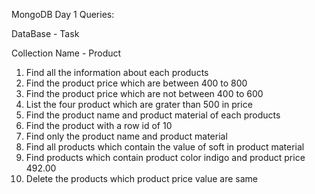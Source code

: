 MongoDB Day 1 Queries:

DataBase - Task

Collection Name - Product

1. Find all the information about each products
2. Find the product price which are between 400 to 800
3. Find the product price which are not between 400 to 600
4. List the four product which are grater than 500 in price 
5. Find the product name and product material of each products
6. Find the product with a row id of 10
7. Find only the product name and product material
8. Find all products which contain the value of soft in product material 
9. Find products which contain product color indigo  and product price 492.00
10. Delete the products which product price value are same
